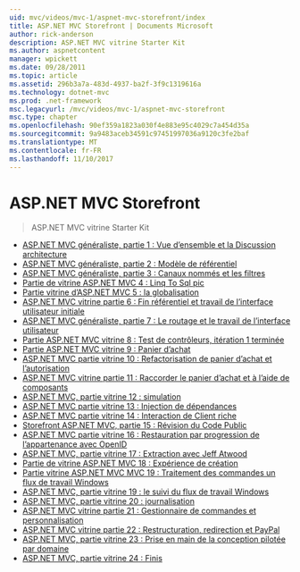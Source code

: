 ```yaml
---
uid: mvc/videos/mvc-1/aspnet-mvc-storefront/index
title: ASP.NET MVC Storefront | Documents Microsoft
author: rick-anderson
description: ASP.NET MVC vitrine Starter Kit
ms.author: aspnetcontent
manager: wpickett
ms.date: 09/28/2011
ms.topic: article
ms.assetid: 296b3a7a-483d-4937-ba2f-3f9c1319616a
ms.technology: dotnet-mvc
ms.prod: .net-framework
msc.legacyurl: /mvc/videos/mvc-1/aspnet-mvc-storefront
msc.type: chapter
ms.openlocfilehash: 90ef359a1823a030f4e883e95c4029c7a454d35a
ms.sourcegitcommit: 9a9483aceb34591c97451997036a9120c3fe2baf
ms.translationtype: MT
ms.contentlocale: fr-FR
ms.lasthandoff: 11/10/2017
---
```

<a name="aspnet-mvc-storefront"></a>ASP.NET MVC Storefront
====================
> ASP.NET MVC vitrine Starter Kit


- [ASP.NET MVC généraliste, partie 1 : Vue d’ensemble et la Discussion architecture](aspnet-mvc-storefront-part-1-architectural-discussion-and-overview.md)
- [ASP.NET MVC généraliste, partie 2 : Modèle de référentiel](aspnet-mvc-storefront-part-2-the-repository-pattern.md)
- [ASP.NET MVC généraliste, partie 3 : Canaux nommés et les filtres](aspnet-mvc-storefront-part-3-pipes-and-filters.md)
- [Partie de vitrine ASP.NET MVC 4 : Linq To Sql pic](aspnet-mvc-storefront-part-4-linq-to-sql-spike.md)
- [Partie vitrine d’ASP.NET MVC 5 : la globalisation](aspnet-mvc-storefront-part-5-globalization.md)
- [ASP.NET MVC vitrine partie 6 : Fin référentiel et travail de l’interface utilisateur initiale](aspnet-mvc-storefront-part-6-finishing-the-repository-and-initial-ui-work.md)
- [ASP.NET MVC généraliste, partie 7 : Le routage et le travail de l’interface utilisateur](aspnet-mvc-storefront-part-7-routing-and-ui-work.md)
- [Partie ASP.NET MVC vitrine 8 : Test de contrôleurs, itération 1 terminée](aspnet-mvc-storefront-part-8-testing-controllers-iteration-1-complete.md)
- [Partie ASP.NET MVC vitrine 9 : Panier d’achat](aspnet-mvc-storefront-part-9-the-shopping-cart.md)
- [ASP.NET MVC partie vitrine 10 : Refactorisation de panier d’achat et l’autorisation](aspnet-mvc-storefront-part-10-shopping-cart-refactor-and-authorization.md)
- [ASP.NET MVC vitrine partie 11 : Raccorder le panier d’achat et à l’aide de composants](aspnet-mvc-storefront-part-11-hooking-up-the-shopping-cart-and-using-components.md)
- [ASP.NET MVC, partie vitrine 12 : simulation](aspnet-mvc-storefront-part-12-mocking.md)
- [ASP.NET MVC partie vitrine 13 : Injection de dépendances](aspnet-mvc-storefront-part-13-dependency-injection.md)
- [ASP.NET MVC partie vitrine 14 : Interaction de Client riche](aspnet-mvc-storefront-part-14-rich-client-interaction.md)
- [Storefront ASP.NET MVC, partie 15 : Révision du Code Public](aspnet-mvc-storefront-part-15-public-code-review.md)
- [ASP.NET MVC partie vitrine 16 : Restauration par progression de l’appartenance avec OpenID](aspnet-mvc-storefront-part-16-membership-redo-with-openid.md)
- [ASP.NET MVC, partie vitrine 17 : Extraction avec Jeff Atwood](aspnet-mvc-storefront-part-17-checkout-with-jeff-atwood.md)
- [Partie de vitrine ASP.NET MVC 18 : Expérience de création](aspnet-mvc-storefront-part-18-creating-an-experience.md)
- [Partie vitrine ASP.NET MVC MVC 19 : Traitement des commandes un flux de travail Windows](aspnet-mvc-mvc-storefront-part-19-processing-orders-with-windows-workflow.md)
- [ASP.NET MVC, partie vitrine 19 : le suivi du flux de travail Windows](aspnet-mvc-storefront-part-19a-windows-workflow-followup.md)
- [ASP.NET MVC, partie vitrine 20 : journalisation](aspnet-mvc-storefront-part-20-logging.md)
- [ASP.NET MVC vitrine partie 21 : Gestionnaire de commandes et personnalisation](aspnet-mvc-storefront-part-21-order-manager-and-personalization.md)
- [ASP.NET MVC vitrine partie 22 : Restructuration, redirection et PayPal](aspnet-mvc-storefront-part-22-restructuring-rerouting-and-paypal.md)
- [ASP.NET MVC, partie vitrine 23 : Prise en main de la conception pilotée par domaine](aspnet-mvc-storefront-part-23-getting-started-with-domain-driven-design.md)
- [ASP.NET MVC, partie vitrine 24 : Finis](aspnet-mvc-storefront-part-24-finis.md)
